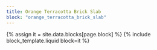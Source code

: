 ```yaml
---
title: Orange Terracotta Brick Slab
block: "orange_terracotta_brick_slab"
---
```


{% assign it = site.data.blocks[page.block] %}
{% include block_template.liquid block=it %}

